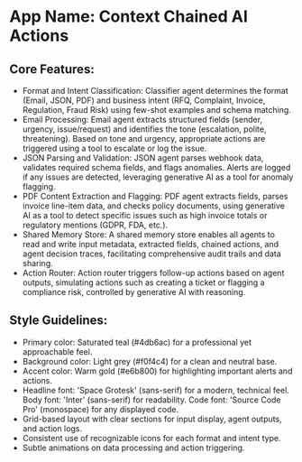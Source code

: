 # **App Name**: Context Chained AI Actions

## Core Features:

- Format and Intent Classification: Classifier agent determines the format (Email, JSON, PDF) and business intent (RFQ, Complaint, Invoice, Regulation, Fraud Risk) using few-shot examples and schema matching.
- Email Processing: Email agent extracts structured fields (sender, urgency, issue/request) and identifies the tone (escalation, polite, threatening). Based on tone and urgency, appropriate actions are triggered using a tool to escalate or log the issue.
- JSON Parsing and Validation: JSON agent parses webhook data, validates required schema fields, and flags anomalies. Alerts are logged if any issues are detected, leveraging generative AI as a tool for anomaly flagging.
- PDF Content Extraction and Flagging: PDF agent extracts fields, parses invoice line-item data, and checks policy documents, using generative AI as a tool to detect specific issues such as high invoice totals or regulatory mentions (GDPR, FDA, etc.).
- Shared Memory Store: A shared memory store enables all agents to read and write input metadata, extracted fields, chained actions, and agent decision traces, facilitating comprehensive audit trails and data sharing.
- Action Router: Action router triggers follow-up actions based on agent outputs, simulating actions such as creating a ticket or flagging a compliance risk, controlled by generative AI with reasoning.

## Style Guidelines:

- Primary color: Saturated teal (#4db6ac) for a professional yet approachable feel.
- Background color: Light grey (#f0f4c4) for a clean and neutral base.
- Accent color: Warm gold (#e6b800) for highlighting important alerts and actions.
- Headline font: 'Space Grotesk' (sans-serif) for a modern, technical feel. Body font: 'Inter' (sans-serif) for readability. Code font: 'Source Code Pro' (monospace) for any displayed code.
- Grid-based layout with clear sections for input display, agent outputs, and action logs.
- Consistent use of recognizable icons for each format and intent type.
- Subtle animations on data processing and action triggering.